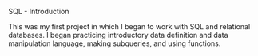 SQL - Introduction

This was my first project in which I began to work with SQL and relational databases. I began practicing introductory data definition and data manipulation language, making subqueries, and using functions.
